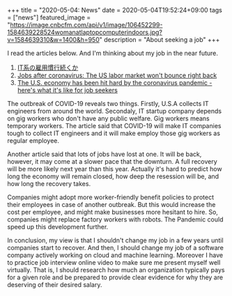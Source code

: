 +++
title =  "2020-05-04: News"
date = 2020-05-04T19:52:24+09:00
tags = ["news"]
featured_image = "https://image.cnbcfm.com/api/v1/image/106452299-1584639228524womanatlaptopcomputerindoors.jpg?v=1584639310&w=1400&h=950"
description = "About seeking a job"
+++

I read the articles below.
And I'm thinking about my job in the near future.

1. [IT系の雇用慣行続くか](https://www.nikkei.com/article/DGXMZO58711600R00C20A5TCR000/)
2. [Jobs after coronavirus: The US labor market won't bounce right back](https://edition.cnn.com/2020/04/15/economy/job-market-rebound-coronavirus/index.html)
3. [The U.S. economy has been hit hard by the coronavirus pandemic - here's what it's like for job seekers](https://www.cnbc.com/2020/03/20/how-coronavirus-is-impacting-job-seekers.html)

The outbreak of COVID-19 reveals two things.
Firstly, U.S.A collects IT engineers from around the world.
Secondaly, IT startup company depends on gig workers who don't have any public welfare.
Gig workers means temporary workers.
The article said that COVID-19 will make IT companies tough to collect IT engineers and
it will make employ those gig workers as regular employee.

Another article said that lots of jobs have lost at one.
It will be back, however, it may come at a slower pace that the downturn.
A full recovery will be more likely next year than this year.
Actually it's hard to predict how long the economy will remain closed,
how deep the resession will be, and how long the recovery takes.

Companies might adopt more worker-friendly benefit policies to
protect their employees in case of another outbreak.
But this would increase the cost per employee,
and might make businesses more hesitant to hire.
So, companies might replace factory workers with robots.
The Pandemic could speed up this development further.

In conclusion, my view is that I shouldn't change my job in a few years
until companies start to recover.
And then, I should change my job of a software company
actively working on cloud and machine learning.
Moreover I have to practice job interview online video
to make sure me present myself well virtually.
That is, I should research how much an organization typically pays for a given role and
be prepared to provide clear evidence for why they are deserving of their desired salary.
